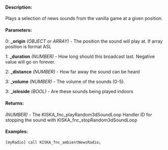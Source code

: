 #### Description:
Plays a selection of news sounds from the vanilla game at a given position.

#### Parameters:
0: **_origin** *(OBJECT or ARRAY)* - The position the sound will play at. If arrayposition is format ASL

1: **_duration** *(NUMBER)* - How long should this broadcast last. Negative valuewill go on forever.

2: **_distance** *(NUMBER)* - How far away the sound can be heard

3: **_volume** *(NUMBER)* - The volume of the sounds (0-5).

3: **_isInside** *(BOOL)* - Are these sounds being played indoors

#### Returns:
*(NUMBER)* - The KISKA_fnc_playRandom3dSoundLoop Handler ID for stopping the sound 
with KISKA_fnc_stopRandom3dSoundLoop

#### Examples:
```sqf
[myRadio] call KISKA_fnc_ambientNewsRadio;
```

